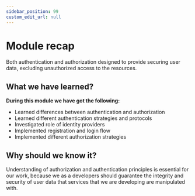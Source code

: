 ```yaml
---
sidebar_position: 99
custom_edit_url: null
---
```


# Module recap

Both authentication and authorization designed to provide securing user data, excluding unauthorized access to the resources.

## What we have learned?

**During this module we have got the following:**
- Learned differences between authentication and authorization
- Learned different authentication strategies and protocols
- Investigated role of identity providers
- Implemented registration and login flow
- Implemented different authorization strategies

## Why should we know it?

Understanding of authorization and authentication principles is essential for our work, because we as a developers should  guarantee the integrity and security of user data that services that we are developing are manipulated with.

